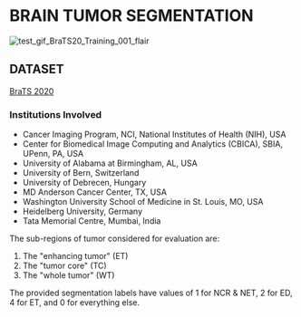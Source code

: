 # BRAIN TUMOR SEGMENTATION

![test_gif_BraTS20_Training_001_flair](https://user-images.githubusercontent.com/92647313/178347082-f4cb5c90-9738-4f7a-be5d-abd6f77c1541.gif)


## DATASET
[BraTS 2020](https://www.kaggle.com/datasets/awsaf49/brats20-dataset-training-validation)

### Institutions Involved
- Cancer Imaging Program, NCI, National Institutes of Health (NIH), USA
- Center for Biomedical Image Computing and Analytics (CBICA), SBIA, UPenn, PA, USA
- University of Alabama at Birmingham, AL, USA
- University of Bern, Switzerland
- University of Debrecen, Hungary
- MD Anderson Cancer Center, TX, USA
- Washington University School of Medicine in St. Louis, MO, USA
- Heidelberg University, Germany
- Tata Memorial Centre, Mumbai, India

The sub-regions of tumor considered for evaluation are: 
1) The "enhancing tumor" (ET) 
2) The "tumor core" (TC)
3) The "whole tumor" (WT) 

The provided segmentation labels have values of 1 for NCR & NET, 2 for ED, 4 for ET, and 0 for everything else.

